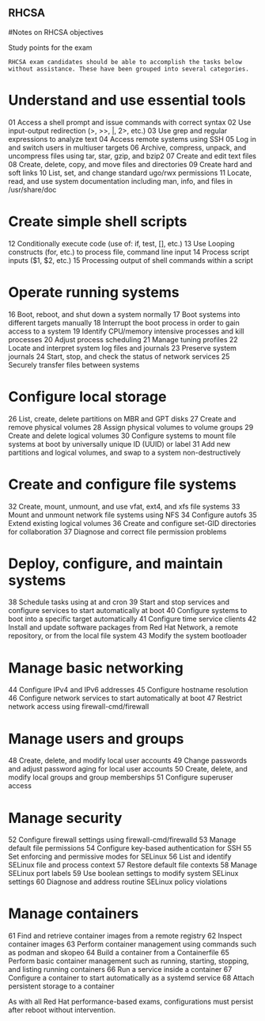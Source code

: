 ## RHCSA
#Notes on RHCSA objectives

Study points for the exam

    RHCSA exam candidates should be able to accomplish the tasks below without assistance. These have been grouped into several categories.
# Understand and use essential tools

01        Access a shell prompt and issue commands with correct syntax
02        Use input-output redirection (>, >>, |, 2>, etc.)
03        Use grep and regular expressions to analyze text
04        Access remote systems using SSH
05        Log in and switch users in multiuser targets
06        Archive, compress, unpack, and uncompress files using tar, star, gzip, and bzip2
07        Create and edit text files
08        Create, delete, copy, and move files and directories
09        Create hard and soft links
10        List, set, and change standard ugo/rwx permissions
11        Locate, read, and use system documentation including man, info, and files in /usr/share/doc

# Create simple shell scripts

12        Conditionally execute code (use of: if, test, [], etc.)
13        Use Looping constructs (for, etc.) to process file, command line input
14        Process script inputs ($1, $2, etc.)
15        Processing output of shell commands within a script

# Operate running systems

16        Boot, reboot, and shut down a system normally
17        Boot systems into different targets manually
18        Interrupt the boot process in order to gain access to a system
19        Identify CPU/memory intensive processes and kill processes
20        Adjust process scheduling
21        Manage tuning profiles
22        Locate and interpret system log files and journals
23        Preserve system journals
24        Start, stop, and check the status of network services
25        Securely transfer files between systems

# Configure local storage

26        List, create, delete partitions on MBR and GPT disks
27        Create and remove physical volumes
28        Assign physical volumes to volume groups
29        Create and delete logical volumes
30        Configure systems to mount file systems at boot by universally unique ID (UUID) or label
31        Add new partitions and logical volumes, and swap to a system non-destructively

# Create and configure file systems

32        Create, mount, unmount, and use vfat, ext4, and xfs file systems
33        Mount and unmount network file systems using NFS
34        Configure autofs
35        Extend existing logical volumes
36        Create and configure set-GID directories for collaboration
37        Diagnose and correct file permission problems

# Deploy, configure, and maintain systems

38        Schedule tasks using at and cron
39        Start and stop services and configure services to start automatically at boot
40        Configure systems to boot into a specific target automatically
41        Configure time service clients
42        Install and update software packages from Red Hat Network, a remote repository, or from the local file system
43        Modify the system bootloader

# Manage basic networking

44        Configure IPv4 and IPv6 addresses
45        Configure hostname resolution
46        Configure network services to start automatically at boot
47        Restrict network access using firewall-cmd/firewall

# Manage users and groups

48        Create, delete, and modify local user accounts
49        Change passwords and adjust password aging for local user accounts
50        Create, delete, and modify local groups and group memberships
51        Configure superuser access

# Manage security

52        Configure firewall settings using firewall-cmd/firewalld
53        Manage default file permissions
54        Configure key-based authentication for SSH
55        Set enforcing and permissive modes for SELinux
56        List and identify SELinux file and process context
57        Restore default file contexts
58        Manage SELinux port labels
59        Use boolean settings to modify system SELinux settings
60        Diagnose and address routine SELinux policy violations

# Manage containers

61        Find and retrieve container images from a remote registry
62        Inspect container images
63        Perform container management using commands such as podman and skopeo
64        Build a container from a Containerfile
65        Perform basic container management such as running, starting, stopping, and listing running containers
66        Run a service inside a container
67        Configure a container to start automatically as a systemd service
68        Attach persistent storage to a container

As with all Red Hat performance-based exams, configurations must persist after reboot without intervention.
